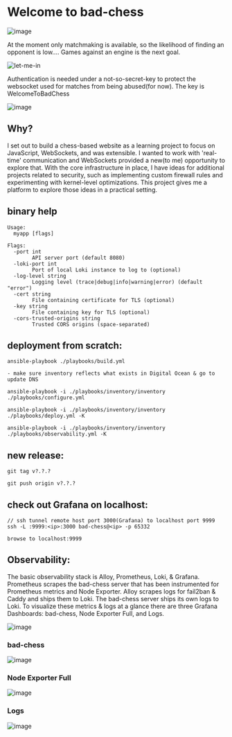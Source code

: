 # Welcome to bad-chess


![image](https://github.com/user-attachments/assets/f72eabd9-30fb-439c-a907-fc16cac08fd9)


At the moment only matchmaking is available, so the likelihood of finding an opponent is low....
Games against an engine is the next goal.


![let-me-in](https://github.com/user-attachments/assets/506cabe4-d0ae-4dc6-922b-b62d7e33d7d0)



Authentication is needed under a not-so-secret-key to protect the websocket used for matches from being abused(for now).
The key is WelcomeToBadChess


![image](https://github.com/user-attachments/assets/ff7f0197-8e42-4530-bc65-1337c8f8c305)


## Why?

I set out to build a chess-based website as a learning project to focus on JavaScript, WebSockets, and was extensible. I wanted to work with 'real-time' communication and WebSockets provided a new(to me) opportunity to explore that. With the core infrastructure in place, I have ideas for additional projects related to security, such as implementing custom firewall rules and experimenting with kernel-level optimizations. This project gives me a platform to explore those ideas in a practical setting.

## binary help

    Usage:
      myapp [flags]
    
    Flags:
      -port int
            API server port (default 8080)
      -loki-port int
            Port of local Loki instance to log to (optional)
      -log-level string
            Logging level (trace|debug|info|warning|error) (default "error")
      -cert string
            File containing certificate for TLS (optional)
      -key string
            File containing key for TLS (optional)
      -cors-trusted-origins string
            Trusted CORS origins (space-separated)

## deployment from scratch:

    ansible-playbook ./playbooks/build.yml
    
    - make sure inventory reflects what exists in Digital Ocean & go to update DNS
    
    ansible-playbook -i ./playbooks/inventory/inventory ./playbooks/configure.yml
    
    ansible-playbook -i ./playbooks/inventory/inventory ./playbooks/deploy.yml -K

    ansible-playbook -i ./playbooks/inventory/inventory ./playbooks/observability.yml -K

## new release:
    
    git tag v?.?.?
    
    git push origin v?.?.?

## check out Grafana on localhost:

    // ssh tunnel remote host port 3000(Grafana) to localhost port 9999
    ssh -L :9999:<ip>:3000 bad-chess@<ip> -p 65332

    browse to localhost:9999

## Observability:

The basic observability stack is Alloy, Prometheus, Loki, & Grafana.
Prometheus scrapes the bad-chess server that has been instrumented for Prometheus metrics and Node Exporter.
Alloy scrapes logs for fail2ban & Caddy and ships them to Loki. The bad-chess server ships its own logs to Loki.
To visualize these metrics & logs at a glance there are three Grafana Dashboards: bad-chess, Node Exporter Full, and Logs.


![image](https://github.com/user-attachments/assets/6221b244-23bd-43e7-9e31-c32b410c405b)


### bad-chess
![image](https://github.com/user-attachments/assets/37071088-ba39-468b-9562-562a5bc8451b)


### Node Exporter Full
![image](https://github.com/user-attachments/assets/27b1a2c5-ddb0-49c4-a756-0e307f015dd5)


### Logs
![image](https://github.com/user-attachments/assets/e9e7adad-c6a4-422f-8e3e-2143596d4091)


